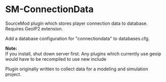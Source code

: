# SM-ConnectionData
SourceMod plugin which stores player connection data to database.  
Requires GeoIP2 extension.  

Add a database configuration for "connectiondata" to databases.cfg.  
  
**Note:**  
If you install, shut down server first. Any plugins which currently use geoip would have to be recompiled to use new include


Plugin originally written to collect data for a modeling and simulation project.
